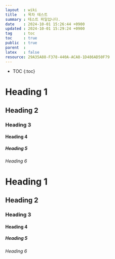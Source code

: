 ```yaml
---
layout  : wiki
title   : 목차 테스트
summary : 테스트 파일입니다.
date    : 2024-10-01 15:26:44 +0900
updated : 2024-10-01 15:29:24 +0900
tag     : toc
toc     : true
public  : true
parent  :
latex   : false
resource: 29A35A88-F378-440A-ACA8-1D486AD50F79
---
```

* TOC
{:toc}

# Heading 1
## Heading 2
### Heading 3
#### Heading 4
##### Heading 5
###### Heading 6

# Heading 1
## Heading 2
### Heading 3
#### Heading 4
##### Heading 5
###### Heading 6
